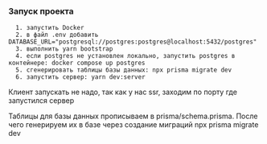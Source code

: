 ### Запуск проекта
```
  1. запустить Docker
  2. в файл .env добавить DATABASE_URL="postgresql://postgres:postgres@localhost:5432/postgres"
  3. выполнить yarn bootstrap
  4. если postgres не установлен локально, запустить postgres в контейнере: docker compose up postgres 
  5. сгенерировать таблицы базы данных: npx prisma migrate dev
  6. запустить сервер: yarn dev:server
```

Клиент запускать не надо, так как у нас ssr, заходим по порту где запустился сервер

Таблицы для базы данных прописываем в prisma/schema.prisma. После чего генерируем их в базе через создание миграций npx prisma migrate dev